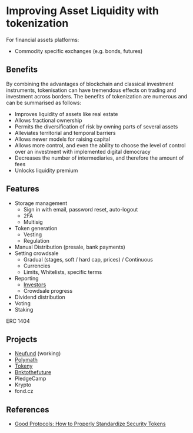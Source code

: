 # Improving Asset Liquidity with tokenization

For financial assets platforms:

* Commodity specific exchanges \(e.g. bonds, futures\)

## Benefits

By combining the advantages of blockchain and classical investment instruments, tokenisation can have tremendous effects on trading and investment across borders. The benefits of tokenization are numerous and can be summarised as follows:

* Improves liquidity of assets like real estate
* Allows fractional ownership
* Permits the diversification of risk by owning parts of several assets
* Alleviates territorial and temporal barriers
* Allows newer models for raising capital
* Allows more control, and even the ability to choose the level of control over an investment with implemented digital democracy
* Decreases the number of intermediaries, and therefore the amount of fees
* Unlocks liquidity premium

## Features

* Storage management
  * Sign in with email, password reset, auto-logout
  * 2FA
  * Multisig
* Token generation
  * Vesting
  * Regulation
* Manual Distribution \(presale, bank payments\)
* Setting crowdsale
  * Gradual \(stages, soft / hard cap, prices\) / Continuous
  * Currencies
  * Limits, Whitelists, specific terms
* Reporting
  * [Investors](https://wiki.crowdfunding3.com/docs/~/edit/drafts/-LRSJeVLZO2J0m9vVJ9J/fund-management-app-wip/admin-panel)
  * Crowdsale progress
* Dividend distribution
* Voting
* Staking

ERC 1404



## Projects

* [Neufund](https://neufund.org/) \(working\)
* [Polymath](https://polymath.network/)
* [Tokeny](https://tokeny.com/)
* [Bnktothefuture](https://bnktothefuture.com/)
* PledgeCamp
* Krypto
* fond.cz

## References

* [Good Protocols: How to Properly Standardize Security Tokens](https://blog.neufund.org/good-protocols-how-to-properly-standardize-security-tokens-95ff83c81c4a)

